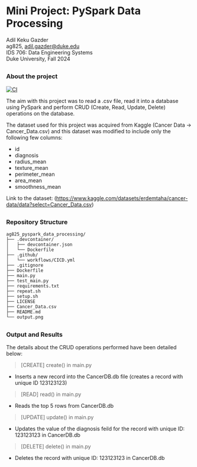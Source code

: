 
# Mini Project: PySpark Data Processing
Adil Keku Gazder <br>
ag825, adil.gazder@duke.edu <br>
IDS 706: Data Engineering Systems <br>
Duke University, Fall 2024 <br>
##

### About the project
[![CI](https://github.com/nogibjj/ag825_pyspark_data_processing/actions/workflows/cicd.yml/badge.svg)](https://github.com/nogibjj/ag825_pyspark_data_processing/actions/workflows/cicd.yml)

The aim with this project was to read a .csv file, read it into a database using PySpark and perform CRUD (Create, Read, Update, Delete) operations on the database. 

The dataset used for this project was acquired from Kaggle (Cancer Data -> Cancer_Data.csv) and this dataset was modified to include only the following few columns:
- id
- diagnosis
- radius_mean
- texture_mean
- perimeter_mean
- area_mean
- smoothness_mean

Link to the dataset: (https://www.kaggle.com/datasets/erdemtaha/cancer-data/data?select=Cancer_Data.csv)


##
### Repository Structure


```
ag825_pyspark_data_processing/
├── .devcontainer/
│   ├── devcontainer.json
│   └── Dockerfile
├── .github/
│   └── workflows/CICD.yml
├── .gitignore
├── Dockerfile
├── main.py
├── test_main.py
├── requirements.txt
├── repeat.sh
├── setup.sh
├── LICENSE
├── Cancer_Data.csv
├── README.md
└── output.png
```

##
### Output and Results

The details about the CRUD operations performed have been detailed below:

> [CREATE] create() in main.py
    
- Inserts a new record into the CancerDB.db file (creates a record with unique ID 123123123)

>  [READ] read() in main.py
- Reads the top 5 rows from CancerDB.db
    
>  [UPDATE] update() in main.py

- Updates the value of the diagnosis feild for the record with unique ID: 123123123 in CancerDB.db

> [DELETE] delete() in main.py

- Deletes the record with unique ID: 123123123 in CancerDB.db
